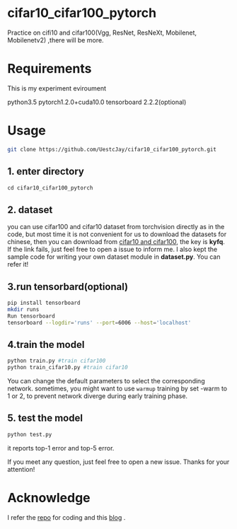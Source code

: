# cifar10_cifar100_pytorch
Practice on cifi10 and cifar100(Vgg, ResNet, ResNeXt, Mobilenet, Mobilenetv2) ,there will be more.
# Requirements
This is my experiment eviroument

python3.5
pytorch1.2.0+cuda10.0
tensorboard 2.2.2(optional)
# Usage

```bash
git clone https://github.com/UestcJay/cifar10_cifar100_pytorch.git
```
## 1. enter directory

```cpp
cd cifar10_cifar100_pytorch
```
## 2. dataset
you can use cifar100 and cifar10 dataset from torchvision directly as in the code, but most time it is not convenient for us to download the datasets for chinese, then you can download from [cifar10 and cifar100](https://pan.baidu.com/s/1lyqTifTNhCvRdve4YVGJIQ), the key is **kyfq**. If the link fails, just feel free to open a issue to inform me. I also kept the sample code for writing your own dataset module in **dataset.py**. You can refer it!
## 3.run tensorbard(optional)



```bash
pip install tensorboard
mkdir runs
Run tensorboard
tensorboard --logdir='runs' --port=6006 --host='localhost'
```
## 4.train the model

```python
python train.py #train cifar100
python train_cifar10.py #train cifar10
```
You can change the default parameters to select the corresponding network.
sometimes, you might want to use `warmup` training by set -warm to 1 or 2, to prevent network diverge during early training phase.
## 5. test the model

```python
python test.py
```
it reports top-1 error and top-5 error.

If you meet any question, just feel free to open a new issue. Thanks for your attention!

# Acknowledge
I refer the [repo](https://github.com/weiaicunzai/pytorch-cifar100) for coding and this [blog](https://www.cnblogs.com/yanshw/p/12563872.html) .
